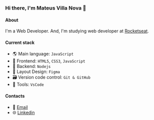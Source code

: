 ### Hi there, I'm Mateus Villa Nova 👋

#### About
I'm a Web Developer. And, I'm studying web developer at [Rocketseat](https://www.rocketseat.com.br/).

#### Current stack
- 🌎 Main language: `JavaScript`
- 🌌 Frontend: `HTML5`, `CSS3`, `JavaScript`
- 📡 Backend: `Nodejs`
- 🎨 Layout Design: `Figma`
- 🗃️ Version code control: `Git & GitHub`
- 🔧 Tools: `VsCode`

#### Contacts

- 📧 [Email](villa1999nova@gmail.com)
- 🌐 [Linkedin](www.linkedin.com/in/mateusvillanova/)
